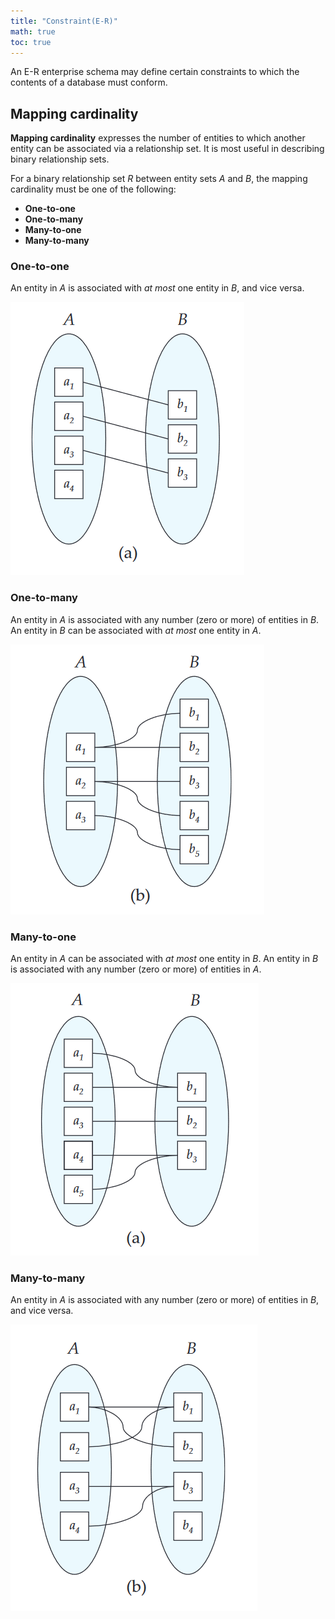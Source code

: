 ```yaml
---
title: "Constraint(E-R)"
math: true
toc: true
---
```


An E-R enterprise schema may define certain constraints to which the contents of a database must conform.

## Mapping cardinality
**Mapping cardinality** expresses the number of entities to which another entity can be associated via a relationship set. It is most useful in describing binary relationship sets.

For a binary relationship set $R$ between entity sets $A$ and $B$, the mapping cardinality must be one of the following:
- **One-to-one**
- **One-to-many**
- **Many-to-one**
- **Many-to-many**

### One-to-one
An entity in $A$ is associated with _at most_ one entity in $B$, and vice versa.

![one-to-one-mapping-example](images/one-to-one-mapping-example.png)

### One-to-many
An entity in $A$ is associated with any number (zero or more) of entities in $B$. An entity in $B$ can be associated with _at most_ one entity in $A$.

![one-to-many-mapping-example](images/one-to-many-mapping-example.png)

### Many-to-one
An entity in $A$ can be associated with _at most_ one entity in $B$. An entity in $B$ is associated with any number (zero or more) of entities in $A$.

![many-to-one-mapping-example](images/many-to-one-mapping-example.png)

### Many-to-many
An entity in $A$ is associated with any number (zero or more) of entities in $B$, and vice versa.

![many-to-many-mapping-example](images/many-to-many-mapping-example.png)

